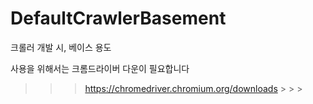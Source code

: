 # DefaultCrawlerBasement
 
크롤러 개발 시, 베이스 용도

사용을 위해서는 크롬드라이버 다운이 필요합니다
> > > https://chromedriver.chromium.org/downloads > > >
